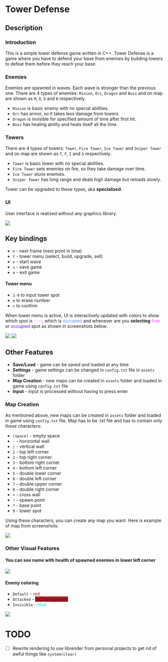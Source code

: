 # Tower Defense

## Description

### Introduction

This is a simple tower defense game written in C++.
Tower Defense is a game where you have to defend your base from enemies
by building towers to defeat them before they reach your base.

### Enemies

Enemies are spawned in waves. Each wave is stronger than the previous one.
There are 4 types of enemies: `Minion`, `Orc`, `Dragon` and `Boss` and on map are shown
as `M`, `O`, `D` and `B` respectively.
- `Minion` is basic enemy with no special abilities.
- `Orc` has armor, so it takes less damage from towers.
- `Dragon` is invisible for specified amount of time after first hit.
- `Boss` has healing ability and heals itself all the time.

### Towers

There are 4 types of towers: `Tower`, `Fire Tower`, `Ice Tower` and `Sniper Tower` and on map are shown
as `T`, `F`, `I` and `S` respectively.

- `Tower` is basic tower with no special abilities.
- `Fire Tower` sets enemies on fire, so they take damage over time.
- `Ice Tower` stuns enemies.
- `Sniper Tower` has long range and deals high damage but reloads slowly.

Tower can be upgraded to these types, aka **specialized**.

### UI

User interface is realized without any graphics library.

![](https://houdeda2.cz/hosting/tower_defense/tower_defense_UI.png)

## Key bindings

- `n` - next frame (next point in time)
- `t` - tower menu (select, build, upgrade, sell)
- `v` - start wave
- `s` - save game
- `e` - exit game

#### Tower menu

- `1-9` to input tower spot
- `e` to erase number
- `c` to confirm

When tower menu is active, UI is interactively updated with colors to show
which spot is <span style="color: #FFC3FF">free</span>, which is <span style="color: #5F87FF">occupied</span> and
whenever are you **selecting** <span style="color: #FF40FF">free</span> or <span style="color: #660BFF">occupied</span> spot
as shown in screenshots below.

![](https://houdeda2.cz/hosting/tower_defense/tower_defense_tower_menu_.png)
![](https://houdeda2.cz/hosting/tower_defense/tower_defense_tower_menu_2.png)

## Other Features

- **Save/Load** - game can be saved and loaded at any time
- **Settings** - game settings can be changed in `config.txt` file in `assets` folder
- **Map Creation** - new maps can be created in `assets` folder and loaded in game using `config.txt` file
- **Input** - input is processed without having to press enter

### Map Creation

As mentioned above, new maps can be created in `assets` folder and loaded in game using `config.txt` file.
Map has to be .txt file and has to contain only these characters:

- `(space)` - empty space
- `-` - horizontal wall
- `|` - vertical wall
- `1` - top left corner
- `2` - top right corner
- `3` - bottom right corner
- `4` - bottom left corner
- `5` - double lower corner
- `6` - double left corner
- `7` - double upper corner
- `8` - double right corner
- `+` - cross wall
- `!` - spawn point
- `?` - base point
- `9` - tower spot

Using these characters, you can create any map you want. Here is example of map from
screenshots:

![](https://houdeda2.cz/hosting/tower_defense/tower_defense_map_example.png)

### Other Visual Features

#### You can see name with health of spawned enemies in lower left corner

![](https://houdeda2.cz/hosting/tower_defense/tower_defense_enemies_display.png)

#### Enemy coloring

- `Default` - <span style="color: #AF1C27">red</span>
- `Attacked` - <span style="background-color: #B51C27">red background</span>
- `Invisible` - <span style="color: #04E0E0">blue</span>

![](https://houdeda2.cz/hosting/tower_defense/tower_defense_screen.png)


# TODO
 - [ ] Rewrite rendering to use librender from personal projects to get rid of awful things like `system(clear)`

